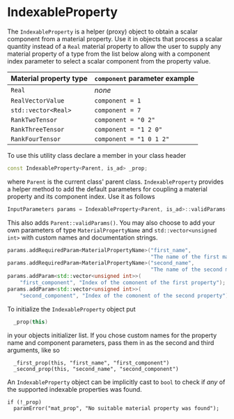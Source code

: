 # IndexableProperty

The `IndexableProperty` is a helper (proxy) object to obtain a scalar component
from a material property. Use it in objects that process a scalar quantity
instead of a `Real` material property to allow the user to supply any material
property of a type from the list below along with a component index parameter to
select a scalar component from the property value.

| Material property type | `component` parameter example |
| - | - |
|`Real` | _none_ |
|`RealVectorValue` | `component = 1`|
|`std::vector<Real>` | `component = 7`|
|`RankTwoTensor` | `component = "0 2"`|
|`RankThreeTensor` | `component = "1 2 0"`|
|`RankFourTensor` | `component = "1 0 1 2"`|

To use this utility class declare a member in your class header

```c++
const IndexableProperty<Parent, is_ad> _prop;
```

where `Parent` is the current class' parent class. `IndexableProperty` provides
a  helper method to add the default parameters for coupling a material property
and its component index. Use it as follows

```c++
InputParameters params = IndexableProperty<Parent, is_ad>::validParams();
```

This also adds `Parent::validParams()`. You may also choose to add your own
parameters of type `MaterialPropertyName` and `std::vector<unsigned int>` with
custom names and documentation strings.

```c++
params.addRequiredParam<MaterialPropertyName>("first_name",
                                              "The name of the first material property");
params.addRequiredParam<MaterialPropertyName>("second_name",
                                              "The name of the second material property");
params.addParam<std::vector<unsigned int>>(
    "first_component", "Index of the comonent of the first property");
params.addParam<std::vector<unsigned int>>(
    "second_component", "Index of the comonent of the second property");
```

To initialize the `IndexableProperty` object put

```c++
  _prop(this)
```

in your objects initializer list. If you chose custom names for the property
name and component parameters, pass them in as the second and third arguments,
like so

```
  _first_prop(this, "first_name", "first_component")
  _second_prop(this, "second_name", "second_component")
```

An `IndexableProperty` object can be implicitly cast to `bool` to check if _any_
of the supported indexable properties was found.

```
if (!_prop)
  paramError("mat_prop", "No suitable material property was found");
```
